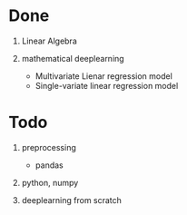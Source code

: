 # Done

1. Linear Algebra

2. mathematical deeplearning
    - Multivariate Lienar regression model
    - Single-variate linear regression model

# Todo

1. preprocessing
    - pandas

2. python, numpy

3. deeplearning from scratch

